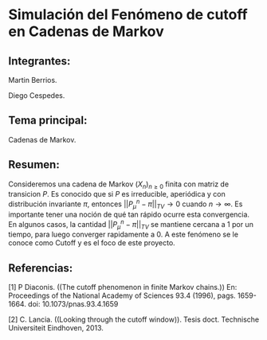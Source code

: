 # Simulación del Fenómeno de cutoff en Cadenas de Markov

## Integrantes:

Martin Berrios.

Diego Cespedes.

## Tema principal:

Cadenas de Markov.

## Resumen:

Consideremos una cadena de Markov $(X_n)_{n \geq 0}$ finita con matriz de transicion $P$. Es conocido que si $P$ es irreducible, aperiódica y con distribución invariante $\pi$, entonces $||P_{\mu}^{n} − \pi||_{TV} \to 0$ cuando $n \to \infty$. Es importante tener una noción de qué tan rápido ocurre esta convergencia. En algunos casos, la cantidad $||P_{\mu}^n −\pi||_{TV}$ se mantiene cercana a 1 por un tiempo, para luego converger rapidamente a 0. A este fenómeno se le conoce como Cutoff y es el foco de este proyecto.

## Referencias:

[1] P Diaconis. ((The cutoff phenomenon in finite Markov chains.)) En: Proceedings of the National Academy of Sciences 93.4 (1996), pags. 1659-1664. doi: 10.1073/pnas.93.4.1659

[2] C. Lancia. ((Looking through the cutoff window)). Tesis doct. Technische Universiteit Eindhoven, 2013.
